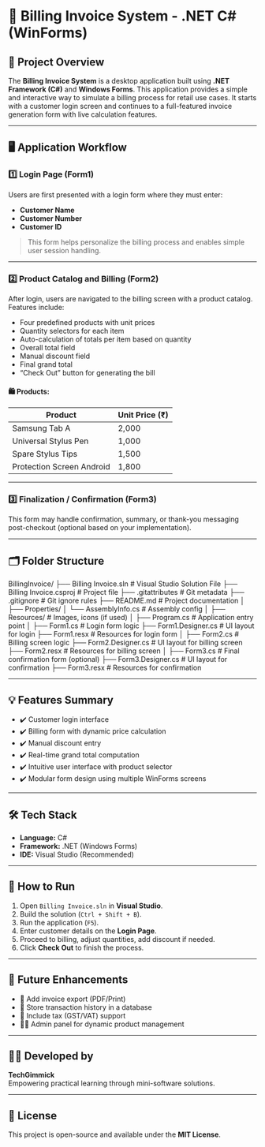 # 🧾 Billing Invoice System - .NET C# (WinForms)

## 📌 Project Overview

The **Billing Invoice System** is a desktop application built using **.NET Framework (C#)** and **Windows Forms**. This application provides a simple and interactive way to simulate a billing process for retail use cases. It starts with a customer login screen and continues to a full-featured invoice generation form with live calculation features.

---

## 🖥️ Application Workflow

### 1️⃣ Login Page (Form1)
Users are first presented with a login form where they must enter:
- **Customer Name**
- **Customer Number**
- **Customer ID**

> This form helps personalize the billing process and enables simple user session handling.

---

### 2️⃣ Product Catalog and Billing (Form2)
After login, users are navigated to the billing screen with a product catalog. Features include:
- Four predefined products with unit prices
- Quantity selectors for each item
- Auto-calculation of totals per item based on quantity
- Overall total field
- Manual discount field
- Final grand total
- “Check Out” button for generating the bill

#### 🛍️ Products:
| Product                   | Unit Price (₹) |
|---------------------------|----------------|
| Samsung Tab A             | 2,000          |
| Universal Stylus Pen      | 1,000          |
| Spare Stylus Tips         | 1,500          |
| Protection Screen Android | 1,800          |

---

### 3️⃣ Finalization / Confirmation (Form3)
This form may handle confirmation, summary, or thank-you messaging post-checkout (optional based on your implementation).

---

## 🗂️ Folder Structure

BillingInvoice/
├── Billing Invoice.sln # Visual Studio Solution File
├── Billing Invoice.csproj # Project file
├── .gitattributes # Git metadata
├── .gitignore # Git ignore rules
├── README.md # Project documentation
│
├── Properties/
│ └── AssemblyInfo.cs # Assembly config
│
├── Resources/ # Images, icons (if used)
│
├── Program.cs # Application entry point
│
├── Form1.cs # Login form logic
├── Form1.Designer.cs # UI layout for login
├── Form1.resx # Resources for login form
│
├── Form2.cs # Billing screen logic
├── Form2.Designer.cs # UI layout for billing screen
├── Form2.resx # Resources for billing screen
│
├── Form3.cs # Final confirmation form (optional)
├── Form3.Designer.cs # UI layout for confirmation
├── Form3.resx # Resources for confirmation


---

## 💡 Features Summary

- ✔️ Customer login interface
- ✔️ Billing form with dynamic price calculation
- ✔️ Manual discount entry
- ✔️ Real-time grand total computation
- ✔️ Intuitive user interface with product selector
- ✔️ Modular form design using multiple WinForms screens

---

## 🛠️ Tech Stack

- **Language:** C#
- **Framework:** .NET (Windows Forms)
- **IDE:** Visual Studio (Recommended)

---

## 🚀 How to Run

1. Open `Billing Invoice.sln` in **Visual Studio**.
2. Build the solution (`Ctrl + Shift + B`).
3. Run the application (`F5`).
4. Enter customer details on the **Login Page**.
5. Proceed to billing, adjust quantities, add discount if needed.
6. Click **Check Out** to finish the process.

---

## 🧩 Future Enhancements

- 🧾 Add invoice export (PDF/Print)
- 💽 Store transaction history in a database
- 🧮 Include tax (GST/VAT) support
- 🧑‍💼 Admin panel for dynamic product management

---

## 👨‍💻 Developed by

**TechGimmick**  
Empowering practical learning through mini-software solutions.

---

## 📄 License

This project is open-source and available under the **MIT License**.
